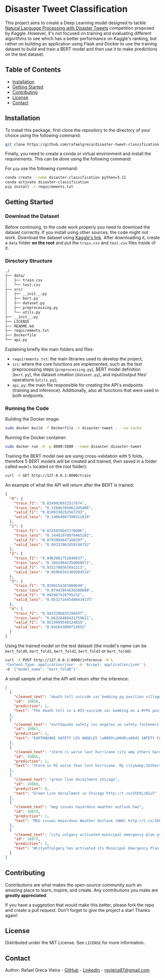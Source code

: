 # Disaster Tweet Classification

This project aims to create a Deep Learning model designed to tackle [Natural Language Processing with Disaster Tweets](https://www.kaggle.com/competitions/nlp-getting-started/overview) competition proposed by Kaggle. However, it's not focused on training and evaluating different algorithms to see which has a better performance on Kaggle's ranking, but rather on building an application using Flask and Docker to use the training dataset to build and train a BERT model and then use it to make predictions on the test dataset.

## Table of Contents

- [Installation](#installation)
- [Getting Started](#getting-started)
- [Contributing](#contributing)
- [License](#license)
- [Contact](#contact)

## Installation

To install this package, first clone the repository to the directory of your choice using the following command:
```bash
git clone https://github.com/rafaelgreca/disaster-tweet-classification.git
```

Finally, you need to create a conda or virtual environment and install the requirements. This can be done using the following command:

For `pip` use the following command:
```bash
conda create --name disaster-classification python=3.11
conda activate disaster-classification
pip install -r requirements.txt
```

## Getting Started

### Download the Dataset

Before continuing, to the code work properly you need to download the dataset correctly. If you install using other sources, the code might not work. Download the dataset using [Kaggle's link](https://www.kaggle.com/competitions/nlp-getting-started/overview). After downloading it, create a `data` folder **on the root** and put the `train.csv` and `test.csv` files inside of it.

### Directory Structure

```bash
./
├── data/
│   ├── train.csv
│   └── test.csv
├── src/
│   ├── __init__.py
│   ├── bert.py
│   ├── dataset.py
│   ├── preprocessing.py
│   └── utils.py
├── __init__.py
├── LICENSE
├── README.md
├── requirements.txt
├── Dockerfile
└── api.py
```

Explaining briefly the main folders and files:

- `requirements.txt`: the main libraries used to develop the project;
- `src`: where the core functions are implemented, such as the text preprocessing steps (`preprocessing.py`), BERT model definition (`bert.py`), the dataset creation (`dataset.py`), and input/output files' operations (`utils.py`);
- `api.py`: the main file responsible for creating the API's endpoints (training and inference). Additionally, also all functions that were used in both endpoints.

### Running the Code

Building the Docker image:

```bash
sudo docker build -f Dockerfile -t disaster-tweet . --no-cache
```

Running the Docker container:

```bash
sudo docker run -d -p 8000:5000 --name disaster disaster-tweet
```

Training the BERT model (we are using cross-validation with 5 folds, therefore 5 BERT models will be created and trained, then saved in a folder called `models` located on the root folder):

```bash
curl -X GET http://127.0.0.1:8000/train
```

An example of what the API will return after the BERT is trained:

```json
{
  "0": {
    "train_f1": "0.8549920922517874",
    "train_loss": "0.12686705062205486",
    "valid_f1": "0.8109330292567293",
    "valid_loss": "0.14864667398311818"
  },
  "1": {
    "train_f1": "0.8335076047278006",
    "train_loss": "0.14481979079465282",
    "valid_f1": "0.8793904647160197",
    "valid_loss": "0.09332963859196752"
  },
  "2": {
    "train_f1": "0.8962081752840937",
    "train_loss": "0.10410643358060971",
    "valid_f1": "0.9332780567691313",
    "valid_loss": "0.05860341369384514"
  },
  "3": {
    "train_f1": "0.9299154303900699",
    "train_loss": "0.07443954636580608",
    "valid_f1": "0.942967428795232",
    "valid_loss": "0.053271645408434175"
  },
  "4": {
    "train_f1": "0.9423206835786697",
    "train_loss": "0.06326480431759611",
    "valid_f1": "0.9519999548124859",
    "valid_loss": "0.042643080713655"
  }
}
```

Using the trained model on the test dataset (the model's name can be `bert_fold0`, `bert_fold1`, `bert_fold2`, `bert_fold3` or `bert_fold4`):

```bash
curl -X POST http://127.0.0.1:8000/inference -H \ 
'Content-Type: application/json' -H 'Accept: application/json' \
-d '{"model_name": "bert_fold0"}'
```

A small sample of what the API will return after the inference:

```json
[
  {
    "cleaned_text": "death toll suicide car bombing pg position village rajman eastern province hasaka risen",
    "id": 10858,
    "prediction": 1,
    "text": "The death toll in a #IS-suicide car bombing on a #YPG position in the Village of Rajman in the eastern province of Hasaka has risen to 9"
  },
  {
    "cleaned_text": "earthquake safety los angeles uo safety fasteners xrwn",
    "id": 10861,
    "prediction": 1,
    "text": "EARTHQUAKE SAFETY LOS ANGELES \u0089\u00db\u00d2 SAFETY FASTENERS XrWn"
  },
  {
    "cleaned_text": "storm ri worse last hurricane city amp others hardest hit yard looks like bombed around still without power",
    "id": 10865,
    "prediction": 1,
    "text": "Storm in RI worse than last hurricane. My city&amp;3others hardest hit. My yard looks like it was bombed. Around 20000K still without power"
  },
  {
    "cleaned_text": "green line derailment chicago",
    "id": 10868,
    "prediction": 0,
    "text": "Green Line derailment in Chicago http://t.co/UtbXLcBIuY"
  },
  {
    "cleaned_text": "meg issues hazardous weather outlook hwo",
    "id": 10874,
    "prediction": 1,
    "text": "MEG issues Hazardous Weather Outlook (HWO) http://t.co/3X6RBQJHn3"
  },
  {
    "cleaned_text": "city calgary activated municipal emergency plan yy storm",
    "id": 10875,
    "prediction": 1,
    "text": "#CityofCalgary has activated its Municipal Emergency Plan. #yycstorm"
  }
]
```

## Contributing

Contributions are what makes the open-source community such an amazing place to learn, inspire, and create. Any contributions you make are **greatly appreciated**.

If you have a suggestion that would make this better, please fork the repo and create a pull request. Don't forget to give the project a star! Thanks again!

## License

Distributed under the MIT License. See `LICENSE` for more information.

## Contact

Author: Rafael Greca Vieira - [GitHub](github.com/rafaelgreca/) - [LinkedIn](https://www.linkedin.com/in/rafaelgreca/) - rgvieira97@gmail.com
